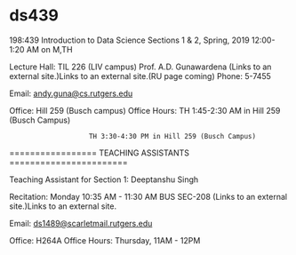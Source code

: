 # ds439

198:439 Introduction to Data Science
Sections 1 & 2, Spring, 2019
12:00-1:20 AM on M,TH

Lecture Hall:  TIL 226 (LIV campus)
Prof. A.D. Gunawardena   (Links to an external site.)Links to an external site.(RU page coming)
Phone: 5-7455

Email: andy.guna@cs.rutgers.edu

Office: Hill 259 (Busch campus)
Office Hours: TH 1:45-2:30 AM in Hill 259 (Busch Campus)  

                        TH 3:30-4:30 PM in Hill 259 (Busch Campus)  

================= TEACHING ASSISTANTS =======================

Teaching Assistant for Section 1: Deeptanshu Singh

Recitation: Monday 10:35 AM - 11:30 AM BUS SEC-208 (Links to an external site.)Links to an external site.

Email:  ds1489@scarletmail.rutgers.edu

Office: H264A
Office Hours: Thursday, 11AM - 12PM

